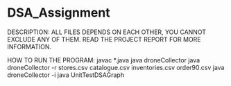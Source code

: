 # DSA_Assignment
DESCRIPTION:
ALL FILES DEPENDS ON EACH OTHER, YOU CANNOT EXCLUDE ANY OF THEM.
READ THE PROJECT REPORT FOR MORE INFORMATION.

HOW TO RUN THE PROGRAM:
javac *.java
java droneCollector
java droneCollector -r stores.csv catalogue.csv inventories.csv order90.csv
java droneCollector -i
java UnitTestDSAGraph

